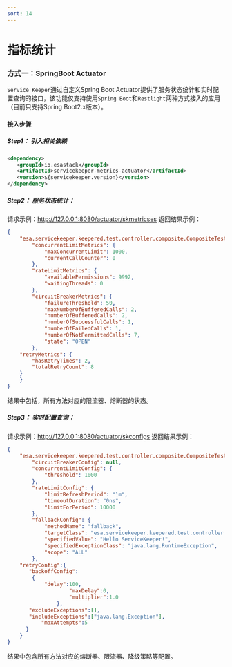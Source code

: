 ```yaml
---
sort: 14
---
```


# 指标统计

### 方式一：SpringBoot Actuator
`Service Keeper`通过自定义Spring Boot Actuator提供了服务状态统计和实时配置查询的接口，该功能仅支持使用`Spring Boot`和`Restlight`两种方式接入的应用（目前只支持Spring Boot2.x版本）。

#### 接入步骤

##### Step1： 引入相关依赖
```xml
<dependency>
   <groupId>io.esastack</groupId>
   <artifactId>servicekeeper-metrics-actuator</artifactId>
   <version>${servicekeeper.version}</version>
</dependency>
```

##### Step2： 服务状态统计：
请求示例：http://127.0.0.1:8080/actuator/skmetricses
返回结果示例：
```json
{
    "esa.servicekeeper.keepered.test.controller.composite.CompositeTestController.list": {
        "concurrentLimitMetrics": {
            "maxConcurrentLimit": 1000,
            "currentCallCounter": 0
        },
        "rateLimitMetrics": {
            "availablePermissions": 9992,
            "waitingThreads": 0
        },
        "circuitBreakerMetrics": {
            "failureThreshold": 50,
            "maxNumberOfBufferedCalls": 2,
            "numberOfBufferedCalls": 2,
            "numberOfSuccessfulCalls": 1,
            "numberOfFailedCalls": 1,
            "numberOfNotPermittedCalls": 7,
            "state": "OPEN"
        },
	"retryMetrics": {
	    "hasRetryTimes": 2,
	    "totalRetryCount": 8
	}
    }
}
```
结果中包括，所有方法对应的限流器、熔断器的状态。

##### Step3：  实时配置查询：
请求示例：http://127.0.0.1:8080/actuator/skconfigs
返回结果示例：
```json
{
    "esa.servicekeeper.keepered.test.controller.composite.CompositeTestController.list": {
        "circuitBreakerConfig": null,
        "concurrentLimitConfig": {
            "threshold": 1000
        },
        "rateLimitConfig": {
            "limitRefreshPeriod": "1m",
            "timeoutDuration": "0ns",
            "limitForPeriod": 10000
        },
        "fallbackConfig": {
            "methodName": "fallback",
            "targetClass": "esa.servicekeeper.keepered.test.controller.fallback.CustomizeFallback",
            "specifiedValue": "Hello ServiceKeeper!",
            "specifiedExceptionClass": "java.lang.RuntimeException",
            "scope": "ALL"
        },
	"retryConfig":{
	   "backoffConfig":	
		{
		    "delay":100,
                    "maxDelay":0,
                    "multiplier":1.0
                },
	   "excludeExceptions":[],
	   "includeExceptions":["java.lang.Exception"],
           "maxAttempts":5
      }
    }
}
```
结果中包含所有方法对应的熔断器、限流器、降级策略等配置。

